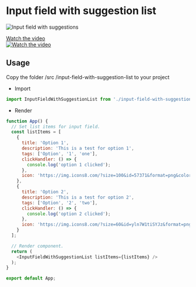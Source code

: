 # Input field with suggestion list
![Input field with suggestions](https://i.ibb.co/HhzDLc8/Input-field-with-suggestions.png)<br />

[Watch the video](https://youtu.be/cpjbdSYuV6g)<br />
[![Watch the video](https://img.youtube.com/vi/cpjbdSYuV6g/hqdefault.jpg)](https://www.youtube.com/embed/cpjbdSYuV6g)<br />


## Usage
Copy the folder /src
/input-field-with-suggestion-list to your project

* Import
```js
import InputFieldWithSuggestionList from './input-field-with-suggestion-list';
```

* Render
```js
function App() {
  // Set list items for input field.
  const listItems = [
    {
      title: 'Option 1',
      description: 'This is a test for option 1',
      tags: ['Option', '1', 'one'],
      clickHandler: () => {
        console.log('option 1 clicked');
      },
      icon: 'https://img.icons8.com/?size=100&id=57371&format=png&color=000000'
    },
    {
      title: 'Option 2',
      description: 'This is a test for option 2',
      tags: ['Option', '2', 'two'],
      clickHandler: () => {
        console.log('option 2 clicked');
      },
      icon: 'https://img.icons8.com/?size=60&id=yln7W1tiSYJz&format=png'
    }
  ];

  // Render component.
  return (
    <InputFieldWithSuggestionList listItems={listItems} />
  );
}

export default App;
```

